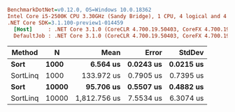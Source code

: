 ``` ini

BenchmarkDotNet=v0.12.0, OS=Windows 10.0.18362
Intel Core i5-2500K CPU 3.30GHz (Sandy Bridge), 1 CPU, 4 logical and 4 physical cores
.NET Core SDK=3.1.100-preview1-014459
  [Host]     : .NET Core 3.1.0 (CoreCLR 4.700.19.50403, CoreFX 4.700.19.50410), X64 RyuJIT  [AttachedDebugger]
  DefaultJob : .NET Core 3.1.0 (CoreCLR 4.700.19.50403, CoreFX 4.700.19.50410), X64 RyuJIT


```
|   Method |     N |         Mean |     Error |    StdDev |
|--------- |------ |-------------:|----------:|----------:|
|     **Sort** |  **1000** |     **6.564 us** | **0.0243 us** | **0.0215 us** |
| SortLinq |  1000 |   133.972 us | 0.7905 us | 0.7395 us |
|     **Sort** | **10000** |    **95.706 us** | **0.5507 us** | **0.4882 us** |
| SortLinq | 10000 | 1,812.756 us | 7.5534 us | 6.3074 us |
